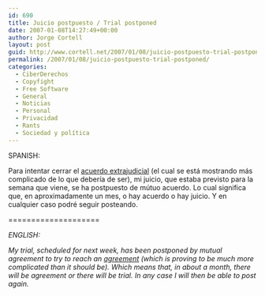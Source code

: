 ```yaml
---
id: 690
title: Juicio postpuesto / Trial postponed
date: 2007-01-08T14:27:49+00:00
author: Jorge Cortell
layout: post
guid: http://www.cortell.net/2007/01/08/juicio-postpuesto-trial-postponed/
permalink: /2007/01/08/juicio-postpuesto-trial-postponed/
categories:
  - CiberDerechos
  - Copyfight
  - Free Software
  - General
  - Noticias
  - Personal
  - Privacidad
  - Rants
  - Sociedad y polí­tica
---
```

SPANISH:

Para intentar cerrar el <a target="_blank" title="Post anunciando Acuerdo" href="http://www.cortell.net/2006/12/08/acuerdo-extrajudicial-out-of-court-settlement/">acuerdo extrajudicial</a> (el cual se está mostrando más complicado de lo que deberí­a de ser), mi juicio, que estaba previsto para la semana que viene, se ha postpuesto de mútuo acuerdo. Lo cual significa que, en aproximadamente un mes, o hay acuerdo o hay juicio. Y en cualquier caso podré seguir posteando.

====================

_ENGLISH:_

_My trial, scheduled for next week, has been postponed by mutual agreement to try to reach an <a target="_blank" title="Post announcing agreement" href="http://www.cortell.net/2006/12/08/acuerdo-extrajudicial-out-of-court-settlement/">agreement</a> (which is proving to be much more complicated than it should be). Which means that, in about a month, there will be agreement or there will be trial. In any case I will then be able to post again._